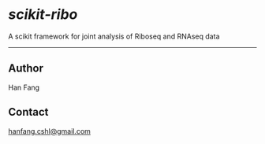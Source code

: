 # *scikit-ribo* 
A scikit framework for joint analysis of Riboseq and RNAseq data

--------

## Author
Han Fang

## Contact
hanfang.cshl@gmail.com

